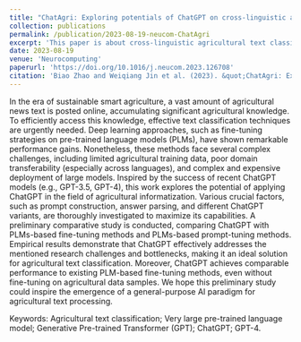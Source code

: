 ```yaml
---
title: "ChatAgri: Exploring potentials of ChatGPT on cross-linguistic agricultural text classification"
collection: publications
permalink: /publication/2023-08-19-neucom-ChatAgri
excerpt: 'This paper is about cross-linguistic agricultural text classification using ChatGPT.'
date: 2023-08-19
venue: 'Neurocomputing'
paperurl: 'https://doi.org/10.1016/j.neucom.2023.126708'
citation: 'Biao Zhao and Weiqiang Jin et al. (2023). &quot;ChatAgri: Exploring potentials of ChatGPT on cross-linguistic agricultural text classification.&quot; <i>Neurocomputing</i>. Volume 557, 2023, 126708, ISSN 0925-2312.'
---
```


In the era of sustainable smart agriculture, a vast amount of agricultural news text is posted online, accumulating significant agricultural knowledge. To efficiently access this knowledge, effective text classification techniques are urgently needed. Deep learning approaches, such as fine-tuning strategies on pre-trained language models (PLMs), have shown remarkable performance gains. Nonetheless, these methods face several complex challenges, including limited agricultural training data, poor domain transferability (especially across languages), and complex and expensive deployment of large models. Inspired by the success of recent ChatGPT models (e.g., GPT-3.5, GPT-4), this work explores the potential of applying ChatGPT in the field of agricultural informatization. Various crucial factors, such as prompt construction, answer parsing, and different ChatGPT variants, are thoroughly investigated to maximize its capabilities. A preliminary comparative study is conducted, comparing ChatGPT with PLMs-based fine-tuning methods and PLMs-based prompt-tuning methods. Empirical results demonstrate that ChatGPT effectively addresses the mentioned research challenges and bottlenecks, making it an ideal solution for agricultural text classification. Moreover, ChatGPT achieves comparable performance to existing PLM-based fine-tuning methods, even without fine-tuning on agricultural data samples. We hope this preliminary study could inspire the emergence of a general-purpose AI paradigm for agricultural text processing.

Keywords: Agricultural text classification; Very large pre-trained language model; Generative Pre-trained Transformer (GPT); ChatGPT; GPT-4.
